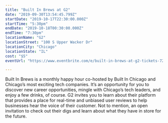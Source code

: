 ```yaml
---
title: "Built In Brews at G2"
date: "2019-09-30T13:54:45.799Z"
startDate: "2019-10-17T22:30:00.000Z"
startTime: "5:30pm"
endDate: "2019-10-18T00:30:00.000Z"
endTime: "7:30pm"
locationName: "G2"
locationStreet: "100 S Upper Wacker Dr"
locationCity: "Chicago"
locationState: "IL"
cost: "$5"
eventUrl: "https://www.eventbrite.com/e/built-in-brews-at-g2-tickets-72389473865"

---
```


Built In Brews is a monthly happy hour co-hosted by Built In Chicago and Chicago’s most exciting tech companies. It’s an opportunity for you to discover new career opportunities, mingle with Chicago’s tech leaders, and enjoy a few drinks, of course.
G2 invites you to learn about their platform that provides a place for real-time and unbiased user reviews to help businesses hear the voice of their customer. Not to mention, an open invitation to check out their digs and learn about what they have in store for the future.

